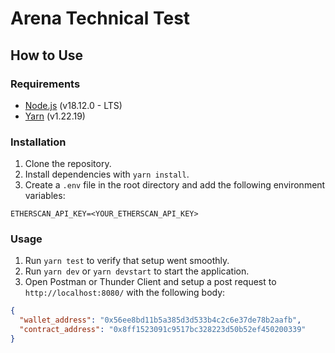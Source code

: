 # Arena Technical Test

## How to Use

### Requirements

- [Node.js](https://nodejs.org/en/) (v18.12.0 - LTS)
- [Yarn](https://classic.yarnpkg.com/en/docs/install/#windows-stable) (v1.22.19)

### Installation

1. Clone the repository.
2. Install dependencies with `yarn install`.
3. Create a `.env` file in the root directory and add the following environment variables:

```text
ETHERSCAN_API_KEY=<YOUR_ETHERSCAN_API_KEY>
```

### Usage

1. Run `yarn test` to verify that setup went smoothly.
2. Run `yarn dev` or `yarn devstart` to start the application.
3. Open Postman or Thunder Client and setup a post request to `http://localhost:8080/` with the following body:

```json
{
  "wallet_address": "0x56ee8bd11b5a385d3d533b4c2c6e37de78b2aafb",
  "contract_address": "0x8ff1523091c9517bc328223d50b52ef450200339"
}
```
